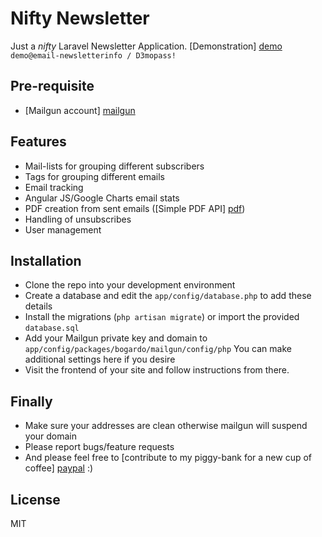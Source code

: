 Nifty Newsletter
=========

Just a *nifty* Laravel Newsletter Application. [Demonstration] [demo] ``` demo@email-newsletterinfo / D3mopass!```


Pre-requisite
-----------
  - [Mailgun account] [mailgun] 


Features
-----------
  - Mail-lists for grouping different subscribers
  - Tags for grouping different emails
  - Email tracking 
  - Angular JS/Google Charts email stats
  - PDF creation from sent emails ([Simple PDF API] [pdf])
  - Handling of unsubscribes 
  - User management

Installation
-----------
  - Clone the repo into your development environment 
  - Create a database and edit the ```app/config/database.php``` to add these details
  - Install the migrations (```php artisan migrate```) or import the provided ```database.sql```
  - Add your Mailgun private key and domain to ```app/config/packages/bogardo/mailgun/config/php``` You can make additional settings here if you desire
  - Visit the frontend of your site and follow instructions from there.

Finally
-----------
  - Make sure your addresses are clean otherwise mailgun will suspend your domain
  - Please report bugs/feature requests 
  - And please feel free to [contribute to my piggy-bank for a new cup of coffee] [paypal] :)


License
----

MIT


[mailgun]:http://www.mailgun.com/
[demo]:http://demo.email-newsletter.info/
[pdf]:http://simplehtmltopdf.com/
[paypal]:https://www.paypal.com/cgi-bin/webscr?cmd=_s-xclick&hosted_button_id=K9XM6BYDCS4GW